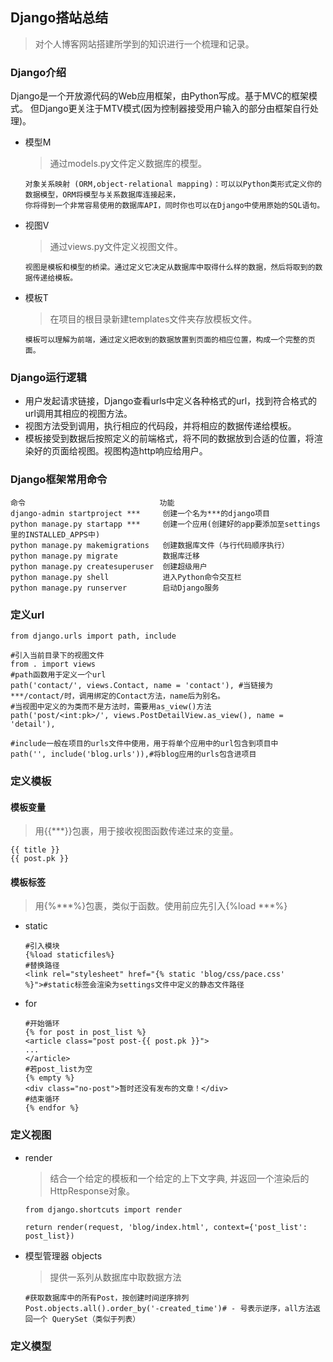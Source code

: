 ## Django搭站总结
> 对个人博客网站搭建所学到的知识进行一个梳理和记录。

### Django介绍
Django是一个开放源代码的Web应用框架，由Python写成。基于MVC的框架模式。
但Django更关注于MTV模式(因为控制器接受用户输入的部分由框架自行处理)。
- 模型M
  > 通过models.py文件定义数据库的模型。
    
      对象关系映射 (ORM,object-relational mapping)：可以以Python类形式定义你的数据模型，ORM将模型与关系数据库连接起来，
      你将得到一个非常容易使用的数据库API，同时你也可以在Django中使用原始的SQL语句。
- 视图V
  > 通过views.py文件定义视图文件。
    
      视图是模板和模型的桥梁。通过定义它决定从数据库中取得什么样的数据，然后将取到的数据传递给模板。
- 模板T
  > 在项目的根目录新建templates文件夹存放模板文件。

      模板可以理解为前端，通过定义把收到的数据放置到页面的相应位置，构成一个完整的页面。
### Django运行逻辑
- 用户发起请求链接，Django查看urls中定义各种格式的url，找到符合格式的url调用其相应的视图方法。
- 视图方法受到调用，执行相应的代码段，并将相应的数据传递给模板。
- 模板接受到数据后按照定义的前端格式，将不同的数据放到合适的位置，将渲染好的页面给视图。视图构造http响应给用户。
### Django框架常用命令

    命令                              功能
    django-admin startproject ***     创建一个名为***的django项目
    python manage.py startapp ***     创建一个应用(创建好的app要添加至settings里的INSTALLED_APPS中)
    python manage.py makemigrations   创建数据库文件（与行代码顺序执行）
    python manage.py migrate          数据库迁移
    python manage.py createsuperuser  创建超级用户
    python manage.py shell            进入Python命令交互栏
    python manage.py runserver        启动Django服务
### 定义url

    from django.urls import path, include
    
    #引入当前目录下的视图文件
    from . import views
    #path函数用于定义一个url 
    path('contact/', views.Contact, name = 'contact'), #当链接为***/contact/时，调用绑定的Contact方法，name后为别名。  
    #当视图中定义的为类而不是方法时，需要用as_view()方法
    path('post/<int:pk>/', views.PostDetailView.as_view(), name = 'detail'),
    
    #include一般在项目的urls文件中使用，用于将单个应用中的url包含到项目中
    path('', include('blog.urls')),#将blog应用的urls包含进项目
    
### 定义模板

#### 模板变量
> 用{{***}}包裹，用于接收视图函数传递过来的变量。
    
    {{ title }}
    {{ post.pk }}
#### 模板标签
> 用{%***%}包裹，类似于函数。使用前应先引入{%load ***%}
 
- static   

      #引入模块
      {%load staticfiles%}
      #替换路径
      <link rel="stylesheet" href="{% static 'blog/css/pace.css' %}">#static标签会渲染为settings文件中定义的静态文件路径
- for
        
      #开始循环
      {% for post in post_list %}
      <article class="post post-{{ post.pk }}">
      ...
      </article>
      #若post_list为空
      {% empty %}
      <div class="no-post">暂时还没有发布的文章！</div>
      #结束循环
      {% endfor %}
       
### 定义视图
 
- render
  > 结合一个给定的模板和一个给定的上下文字典, 并返回一个渲染后的HttpResponse对象。    
    
      from django.shortcuts import render
      
      return render(request, 'blog/index.html', context={'post_list': post_list})
-  模型管理器 objects
   >提供一系列从数据库中取数据方法
       
       #获取数据库中的所有Post，按创建时间逆序排列
       Post.objects.all().order_by('-created_time')# - 号表示逆序，all方法返回一个 QuerySet（类似于列表）
   
### 定义模型
